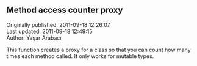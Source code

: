 ## Method access counter proxy  
Originally published: 2011-09-18 12:26:07  
Last updated: 2011-09-18 12:49:15  
Author: Yaşar Arabacı  
  
This function creates a proxy for a class so that you can count how many times each method called. It only works for mutable types.